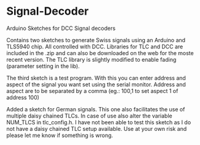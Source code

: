 # Signal-Decoder
Arduino Sketches for DCC Signal decoders

Contains two sketches to generate Swiss signals using an Arduino and TLS5940 chip. All controlled with DCC.
Libraries for TLC and DCC are included in the .zip and can also be downloaded on the web for the moste recent version. 
The TLC library is slightly modified to enable fading (parameter setting in the lib).

The third sketch is a test program. With this you can enter address and aspect of the signal you want set using the serial monitor. Address and aspect are to be separated by a comma (eg.: 100,1 to set aspect 1 of address 100)

Added a sketch for German signals. This one also facilitates the use of multiple daisy chained TLCs. In case of use also alter the variable NUM_TLCS in tlc_config.h.
I have not been able to test this sketch as I do not have a daisy chained TLC setup available. Use at your own risk and please let me know if something is wrong.
